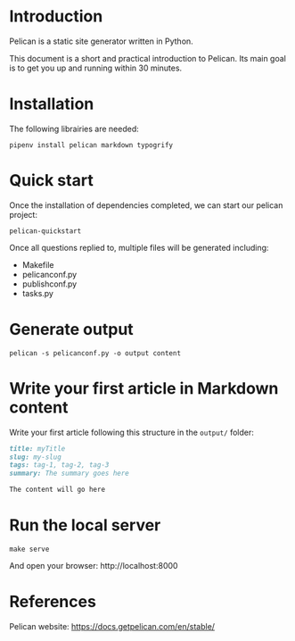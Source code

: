 # Introduction

Pelican is a static site generator written in Python.

This document is a short and practical introduction to Pelican. Its main goal is to get you up and running within 30 minutes.

# Installation

The following librairies are needed:

``` shell
pipenv install pelican markdown typogrify
```

# Quick start

Once the installation of dependencies completed, we can start our pelican project:

``` shell
pelican-quickstart
```

Once all questions replied to, multiple files will be generated including:

- Makefile
- pelicanconf.py
- publishconf.py
- tasks.py

# Generate output

``` shell
pelican -s pelicanconf.py -o output content
```

# Write your first article in Markdown content

Write your first article following this structure in the `output/` folder:

``` markdown
title: myTitle
slug: my-slug
tags: tag-1, tag-2, tag-3
summary: The summary goes here

The content will go here
```

# Run the local server

``` shell
make serve
```

And open your browser: http://localhost:8000

# References

Pelican website: https://docs.getpelican.com/en/stable/
